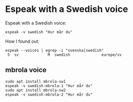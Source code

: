 # Espeak with a Swedish voice

Espeak with a Swedish voice:

```
espeak -v swedish "Hur mår du"
```
How I found out:

```
espeak --voices | egrep -i "svenska|swedish"
 5  sv             M  swedish              europe/sv
```
## mbrola voice

```
sudo apt install mbrola-sw1
espeak -v swedish-mbrola-1 "Hur mår du"
sudo apt install mbrola-sw2
espeak -v swedish-mbrola-2 "Hur mår du"
```
